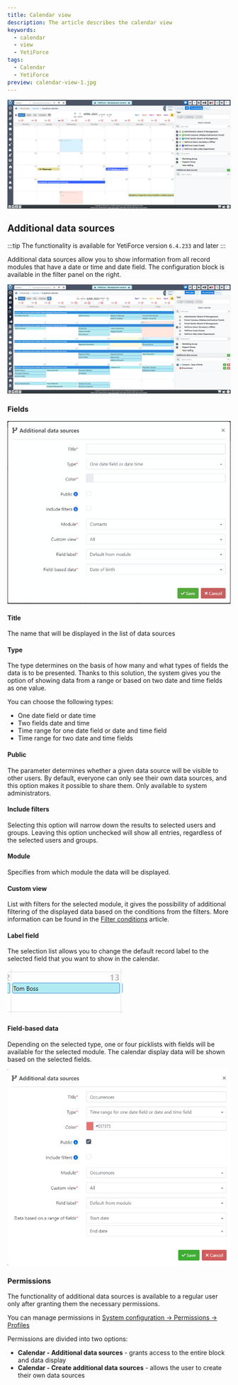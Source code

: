 ```yaml
---
title: Calendar view
description: The article describes the calendar view
keywords:
  - calendar
  - view
  - YetiForce
tags:
  - Calendar
  - YetiForce
preview: calendar-view-1.jpg
---
```


![calendar-view-1](calendar-view-1.jpg)

## Additional data sources

:::tip The functionality is available for YetiForce version `6.4.233` and later
:::

Additional data sources allow you to show information from all record modules that have a date or time and date field. The configuration block is available in the filter panel on the right.

![calendar-view-additional-data-sources-0.jpg](calendar-view-additional-data-sources-0.jpg)

### Fields

![calendar-view-additional-data-sources-1.jpg](calendar-view-additional-data-sources-1.jpg)

#### Title

The name that will be displayed in the list of data sources

#### Type

The type determines on the basis of how many and what types of fields the data is to be presented. Thanks to this solution, the system gives you the option of showing data from a range or based on two date and time fields as one value.

You can choose the following types:

- One date field or date time
- Two fields date and time
- Time range for one date field or date and time field
- Time range for two date and time fields

#### Public

The parameter determines whether a given data source will be visible to other users. By default, everyone can only see their own data sources, and this option makes it possible to share them. Only available to system administrators.

#### Include filters

Selecting this option will narrow down the results to selected users and groups. Leaving this option unchecked will show all entries, regardless of the selected users and groups.

#### Module

Specifies from which module the data will be displayed.

#### Custom view

List with filters for the selected module, it gives the possibility of additional filtering of the displayed data based on the conditions from the filters. More information can be found in the [Filter conditions](/user-guides/interface-guide/list-view/filter#conditions) article.

#### Label field

The selection list allows you to change the default record label to the selected field that you want to show in the calendar.

![calendar-view-field-label.jpg](calendar-view-field-label.jpg)

#### Field-based data

Depending on the selected type, one or four picklists with fields will be available for the selected module. The calendar display data will be shown based on the selected fields.

![calendar-view-additional-data-sources-2.jpg](calendar-view-additional-data-sources-2.jpg)

### Permissions

The functionality of additional data sources is available to a regular user only after granting them the necessary permissions.

You can manage permissions in [System configuration → Permissions → Profiles](/administrator-guides/permissions/profiles/)

Permissions are divided into two options:

- **Calendar - Additional data sources** - grants access to the entire block and data display
- **Calendar - Create additional data sources** - allows the user to create their own data sources
